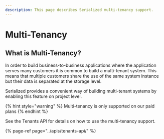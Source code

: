 ```yaml
---
description: This page describes Serialized multi-tenancy support.
---
```


# Multi-Tenancy

## What is Multi-Tenancy?

In order to build business-to-business applications where the application serves many customers it is common to build a multi-tenant system. This means that multiple customers share the use of the same system instance but their data is separated at the storage level.

Serialized provides a convenient way of building multi-tenant systems by enabling this feature on project level.

{% hint style="warning" %}
Multi-tenancy is only supported on our paid plans
{% endhint %}

See the Tenants API for details on how to use the multi-tenancy support.

{% page-ref page="../apis/tenants-api/" %}


